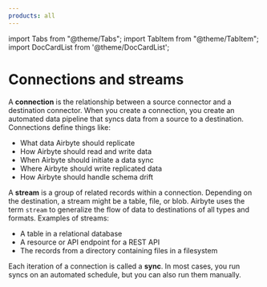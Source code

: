 ```yaml
---
products: all
---
```


import Tabs from "@theme/Tabs";
import TabItem from "@theme/TabItem";
import DocCardList from '@theme/DocCardList';

# Connections and streams

A **connection** is the relationship between a source connector and a destination connector. When you create a connection, you create an automated data pipeline that syncs data from a source to a destination. Connections define things like:

- What data Airbyte should replicate
- How Airbyte should read and write data
- When Airbyte should initiate a data sync
- Where Airbyte should write replicated data
- How Airbyte should handle schema drift

A **stream** is a group of related records within a connection. Depending on the destination, a stream might be a table, file, or blob. Airbyte uses the term `stream` to generalize the flow of data to destinations of all types and formats. Examples of streams:

- A table in a relational database
- A resource or API endpoint for a REST API
- The records from a directory containing files in a filesystem

Each iteration of a connection is called a **sync**. In most cases, you run syncs on an automated schedule, but you can also run them manually.

<DocCardList/>
